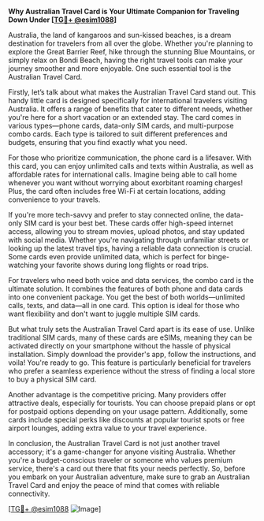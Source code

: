 **Why Australian Travel Card is Your Ultimate Companion for Traveling Down Under [[TG💪+ @esim1088](https://t.me/s/esim1088)]**

Australia, the land of kangaroos and sun-kissed beaches, is a dream destination for travelers from all over the globe. Whether you're planning to explore the Great Barrier Reef, hike through the stunning Blue Mountains, or simply relax on Bondi Beach, having the right travel tools can make your journey smoother and more enjoyable. One such essential tool is the Australian Travel Card.

Firstly, let’s talk about what makes the Australian Travel Card stand out. This handy little card is designed specifically for international travelers visiting Australia. It offers a range of benefits that cater to different needs, whether you're here for a short vacation or an extended stay. The card comes in various types—phone cards, data-only SIM cards, and multi-purpose combo cards. Each type is tailored to suit different preferences and budgets, ensuring that you find exactly what you need.

For those who prioritize communication, the phone card is a lifesaver. With this card, you can enjoy unlimited calls and texts within Australia, as well as affordable rates for international calls. Imagine being able to call home whenever you want without worrying about exorbitant roaming charges! Plus, the card often includes free Wi-Fi at certain locations, adding convenience to your travels.

If you're more tech-savvy and prefer to stay connected online, the data-only SIM card is your best bet. These cards offer high-speed internet access, allowing you to stream movies, upload photos, and stay updated with social media. Whether you're navigating through unfamiliar streets or looking up the latest travel tips, having a reliable data connection is crucial. Some cards even provide unlimited data, which is perfect for binge-watching your favorite shows during long flights or road trips.

For travelers who need both voice and data services, the combo card is the ultimate solution. It combines the features of both phone and data cards into one convenient package. You get the best of both worlds—unlimited calls, texts, and data—all in one card. This option is ideal for those who want flexibility and don't want to juggle multiple SIM cards.

But what truly sets the Australian Travel Card apart is its ease of use. Unlike traditional SIM cards, many of these cards are eSIMs, meaning they can be activated directly on your smartphone without the hassle of physical installation. Simply download the provider's app, follow the instructions, and voila! You're ready to go. This feature is particularly beneficial for travelers who prefer a seamless experience without the stress of finding a local store to buy a physical SIM card.

Another advantage is the competitive pricing. Many providers offer attractive deals, especially for tourists. You can choose prepaid plans or opt for postpaid options depending on your usage pattern. Additionally, some cards include special perks like discounts at popular tourist spots or free airport lounges, adding extra value to your travel experience.

In conclusion, the Australian Travel Card is not just another travel accessory; it's a game-changer for anyone visiting Australia. Whether you're a budget-conscious traveler or someone who values premium service, there's a card out there that fits your needs perfectly. So, before you embark on your Australian adventure, make sure to grab an Australian Travel Card and enjoy the peace of mind that comes with reliable connectivity.

[[TG💪+ @esim1088](https://t.me/s/esim1088) ![Image](https://i.postimg.cc/Y0z9fWf4/image.png)]